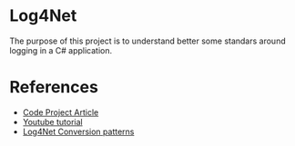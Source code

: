 # Log4Net

The purpose of this project is to understand better some standars around logging in a C# application.

# References

* [Code Project Article](https://www.codeproject.com/Articles/140911/log-net-Tutorial)
* [Youtube tutorial](https://www.youtube.com/watch?v=2lAdQ_QwNww)
* [Log4Net Conversion patterns](http://spoiledtechie.com/post/2015/11/19/Conversion-Patterns-for-Log4Net.aspx)
